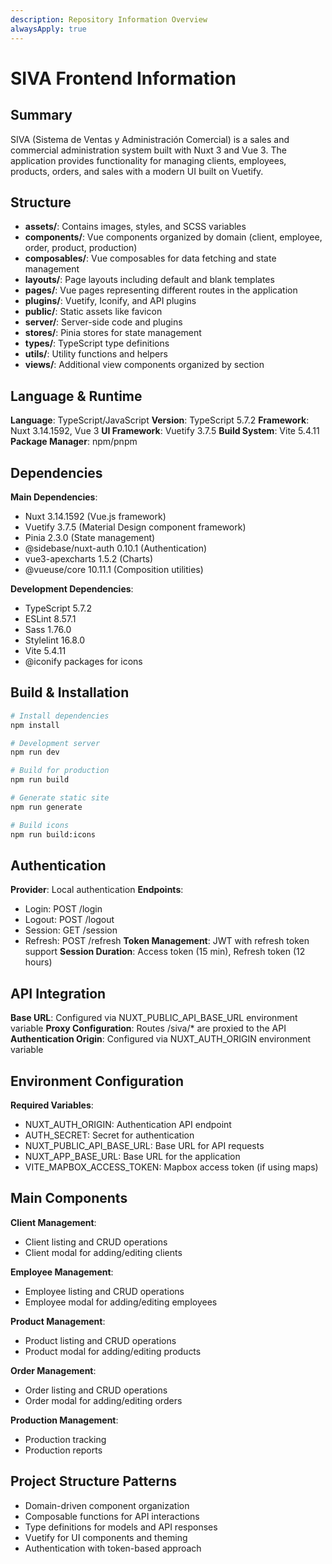 ```yaml
---
description: Repository Information Overview
alwaysApply: true
---
```


# SIVA Frontend Information

## Summary
SIVA (Sistema de Ventas y Administración Comercial) is a sales and commercial administration system built with Nuxt 3 and Vue 3. The application provides functionality for managing clients, employees, products, orders, and sales with a modern UI built on Vuetify.

## Structure
- **assets/**: Contains images, styles, and SCSS variables
- **components/**: Vue components organized by domain (client, employee, order, product, production)
- **composables/**: Vue composables for data fetching and state management
- **layouts/**: Page layouts including default and blank templates
- **pages/**: Vue pages representing different routes in the application
- **plugins/**: Vuetify, Iconify, and API plugins
- **public/**: Static assets like favicon
- **server/**: Server-side code and plugins
- **stores/**: Pinia stores for state management
- **types/**: TypeScript type definitions
- **utils/**: Utility functions and helpers
- **views/**: Additional view components organized by section

## Language & Runtime
**Language**: TypeScript/JavaScript
**Version**: TypeScript 5.7.2
**Framework**: Nuxt 3.14.1592, Vue 3
**UI Framework**: Vuetify 3.7.5
**Build System**: Vite 5.4.11
**Package Manager**: npm/pnpm

## Dependencies
**Main Dependencies**:
- Nuxt 3.14.1592 (Vue.js framework)
- Vuetify 3.7.5 (Material Design component framework)
- Pinia 2.3.0 (State management)
- @sidebase/nuxt-auth 0.10.1 (Authentication)
- vue3-apexcharts 1.5.2 (Charts)
- @vueuse/core 10.11.1 (Composition utilities)

**Development Dependencies**:
- TypeScript 5.7.2
- ESLint 8.57.1
- Sass 1.76.0
- Stylelint 16.8.0
- Vite 5.4.11
- @iconify packages for icons

## Build & Installation
```bash
# Install dependencies
npm install

# Development server
npm run dev

# Build for production
npm run build

# Generate static site
npm run generate

# Build icons
npm run build:icons
```

## Authentication
**Provider**: Local authentication
**Endpoints**:
- Login: POST /login
- Logout: POST /logout
- Session: GET /session
- Refresh: POST /refresh
**Token Management**: JWT with refresh token support
**Session Duration**: Access token (15 min), Refresh token (12 hours)

## API Integration
**Base URL**: Configured via NUXT_PUBLIC_API_BASE_URL environment variable
**Proxy Configuration**: Routes /siva/* are proxied to the API
**Authentication Origin**: Configured via NUXT_AUTH_ORIGIN environment variable

## Environment Configuration
**Required Variables**:
- NUXT_AUTH_ORIGIN: Authentication API endpoint
- AUTH_SECRET: Secret for authentication
- NUXT_PUBLIC_API_BASE_URL: Base URL for API requests
- NUXT_APP_BASE_URL: Base URL for the application
- VITE_MAPBOX_ACCESS_TOKEN: Mapbox access token (if using maps)

## Main Components
**Client Management**:
- Client listing and CRUD operations
- Client modal for adding/editing clients

**Employee Management**:
- Employee listing and CRUD operations
- Employee modal for adding/editing employees

**Product Management**:
- Product listing and CRUD operations
- Product modal for adding/editing products

**Order Management**:
- Order listing and CRUD operations
- Order modal for adding/editing orders

**Production Management**:
- Production tracking
- Production reports

## Project Structure Patterns
- Domain-driven component organization
- Composable functions for API interactions
- Type definitions for models and API responses
- Vuetify for UI components and theming
- Authentication with token-based approach
